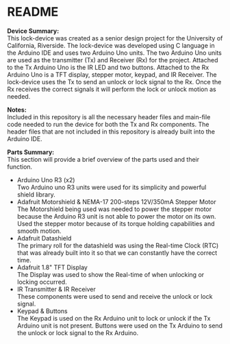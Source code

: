 README
========
**Device Summary:**   
This lock-device was created as a senior design project for the University of California, Riverside. The lock-device was developed using C language in the Arduino IDE and uses two Arduino Uno units. The two Arduino Uno units are used as the transmitter (Tx) and Receiver (Rx) for the project. Attached to the Tx Arduino Uno is the IR LED and two buttons. Attached to the Rx Arduino Uno is a TFT display, stepper motor, keypad, and IR Receiver. The lock-device uses the Tx to send an unlock or lock signal to the Rx. Once the Rx receives the correct signals it will perform the lock or unlock motion as needed.

**Notes:**  
Included in this repository is all the necessary header files and main-file code needed to run the device for both the Tx and Rx components. The header files that are not included in this repository is already built into the Arduino IDE.

**Parts Summary:**    
This section will provide a brief overview of the parts used and their function.
- Arduino Uno R3 (x2)   
  Two Arduino uno R3 units were used for its simplicity and powerful shield library.
- Adafruit Motorshield & NEMA-17 200-steps 12V/350mA Stepper Motor   
  The Motorshield being used was needed to power the stepper motor because the Arduino R3 unit is not able to power the    motor on its own. Used the stepper motor because of its torque holding capabilities and smooth motion.
- Adafruit Datashield   
  The primary roll for the datashield was using the Real-time Clock (RTC) that was already built into it so that we can    constantly have the correct time.
- Adafruit 1.8" TFT Display   
  The Display was used to show the Real-time of when unlocking or locking occurred. 
- IR Transmitter & IR Receiver    
  These components were used to send and receive the unlock or lock signal.
- Keypad & Buttons    
  The Keypad is used on the Rx Arduino unit to lock or unlock if the Tx Arduino unit is not present. Buttons were used on   the Tx Arduino to send the unlock or lock signal to the Rx Arduino.
